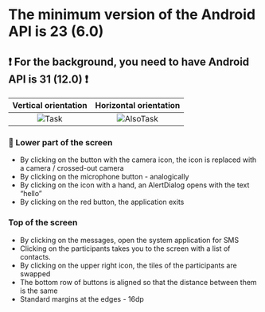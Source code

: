 # The minimum version of the Android API is 23 (6.0)
## :exclamation: For the background, you need to have Android API is 31 (12.0) :exclamation: 

Vertical orientation       |  Horizontal orientation
:-------------------------:|:-------------------------:
![Task](https://user-images.githubusercontent.com/111187206/221830081-e97e3e0a-3245-4102-8359-00f0b9bc4a9f.jpg)   |  ![AlsoTask](https://user-images.githubusercontent.com/111187206/221833406-d3496a7a-5b98-4704-b4c9-eec5002cc8ad.jpg)

### :iphone: Lower part of the screen
+ By clicking on the button with the camera icon, the icon is replaced with a camera /
crossed-out camera
+ By clicking on the microphone button - analogically
+ By clicking on the icon with a hand, an AlertDialog opens with the text “hello”
+ By clicking on the red button, the application exits
### Top of the screen
+ By clicking on the messages, open the system application for SMS
+ Clicking on the participants takes you to the screen with a list of contacts.
+ By clicking on the upper right icon, the tiles of the participants are swapped
+ The bottom row of buttons is aligned so that the distance between them is
the same
+ Standard margins at the edges - 16dp
